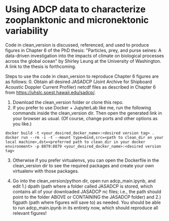 # Using ADCP data to characterize zooplanktonic and micronektonic variability

Code in clean_version is discussed, referenced, and used to produce figures in Chapter 6 of the PhD thesis: "Particles, prey, and purse seines: A data-driven investigation into the impacts of climate on biological processes across the global ocean" by Shirley Leung at the University of Washington. A link to the thesis is forthcoming.

Steps to use the code in clean_version to reproduce Chapter 6 figures are as follows:
0. Obtain all desired JASADCP (Joint Archive for Shipboard Acoustic Doppler Current Profiler) netcdf files as described in Chapter 6 from https://uhslc.soest.hawaii.edu/sadcp/.
1. Download the clean_version folder or clone this repo. 
2. If you prefer to use Docker + JupyterLab like me, run the following commands inside the clean_version dir. Then open the generated link in your browser as usual. (Of course, change ports and other options as you like.)

```
docker build -t <your_desired_docker_name>:<desired version tag> .
docker run --rm -i -t --mount type=bind,src=<path to clean_dir on your local machine>,dst=<preferred path to clean_dir in your docker environment> -p 8879:8879 <your_desired_docker_name>:<desired version tag>
```

3. Otherwise if you prefer virtualenvs, you can open the Dockerfile in the clean_version dir to see the required packages and create your own virtualenv with those packages.

4. Go into the clean_version/python dir, open run adcp_main.ipynb, and edit 1.) dpath (path where a folder called JASADCP is stored, which contains all of your downloaded JASADCP nc files; i.e., the path should point to the folder ABOVE or CONTAINING the JASADCP folder) and 2.) figpath (path where figures will save to) as needed. You should be able to run adcp_main.ipynb in its entirety now, which should reproduce all relevant figures!
